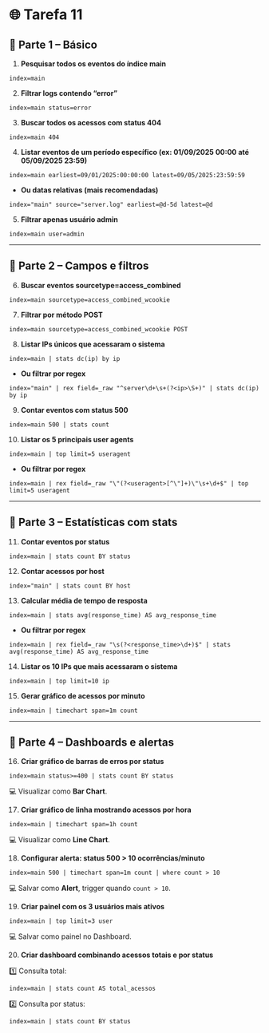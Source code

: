 # 🌐 Tarefa 11

## 📌 Parte 1 – Básico

1. **Pesquisar todos os eventos do índice main**

```spl
index=main
```

2. **Filtrar logs contendo “error”**

```spl
index=main status=error
```

3. **Buscar todos os acessos com status 404**

```spl
index=main 404
```

4. **Listar eventos de um período específico (ex: 01/09/2025 00:00 até 05/09/2025 23:59)**

```spl
index=main earliest=09/01/2025:00:00:00 latest=09/05/2025:23:59:59
```
* **Ou datas relativas (mais recomendadas)**
```spl
index="main" source="server.log" earliest=@d-5d latest=@d
```

5. **Filtrar apenas usuário admin**

```spl
index=main user=admin
```

---

## 📌 Parte 2 – Campos e filtros

6. **Buscar eventos sourcetype=access\_combined**

```spl
index=main sourcetype=access_combined_wcookie
```

7. **Filtrar por método POST**

```spl
index=main sourcetype=access_combined_wcookie POST
```

8. **Listar IPs únicos que acessaram o sistema**

```spl
index=main | stats dc(ip) by ip
```

* **Ou filtrar por regex**
```spl
index="main" | rex field=_raw "^server\d+\s+(?<ip>\S+)" | stats dc(ip) by ip
```

9. **Contar eventos com status 500**

```spl
index=main 500 | stats count
```

10. **Listar os 5 principais user agents**

```spl
index=main | top limit=5 useragent
```

* **Ou filtrar por regex**
```spl
index=main | rex field=_raw "\"(?<useragent>[^\"]+)\"\s+\d+$" | top limit=5 useragent
```

--- 

## 📌 Parte 3 – Estatísticas com stats

11. **Contar eventos por status**

```spl
index=main | stats count BY status
```

12. **Contar acessos por host**

```spl
index="main" | stats count BY host
```

13. **Calcular média de tempo de resposta**

```spl
index=main | stats avg(response_time) AS avg_response_time
```

* **Ou filtrar por regex**
```spl
index=main | rex field=_raw "\s(?<response_time>\d+)$" | stats avg(response_time) AS avg_response_time
```

14. **Listar os 10 IPs que mais acessaram o sistema**

```spl
index=main | top limit=10 ip
```

15. **Gerar gráfico de acessos por minuto**

```spl
index=main | timechart span=1m count
```

---

## 📌 Parte 4 – Dashboards e alertas

16. **Criar gráfico de barras de erros por status**

```spl
index=main status>=400 | stats count BY status
```

💻 Visualizar como **Bar Chart**.

17. **Criar gráfico de linha mostrando acessos por hora**

```spl
index=main | timechart span=1h count
```

💻 Visualizar como **Line Chart**.

18. **Configurar alerta: status 500 > 10 ocorrências/minuto**

```spl
index=main 500 | timechart span=1m count | where count > 10
```

💻 Salvar como **Alert**, trigger quando `count > 10`.

19. **Criar painel com os 3 usuários mais ativos**

```spl
index=main | top limit=3 user
```

💻 Salvar como painel no Dashboard.

20. **Criar dashboard combinando acessos totais e por status**

1️⃣ Consulta total:

```spl
index=main | stats count AS total_acessos
```

2️⃣ Consulta por status:

```spl
index=main | stats count BY status
```